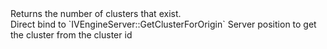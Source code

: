<function name="GetClusterForOrigin" parent="pvs" type="libraryfunc">
	<description>
		Returns the number of clusters that exist.<br>
		Direct bind to `IVEngineServer::GetClusterForOrigin`
		<added version="0.2"></added>
	</description>
	<realm>Server</realm>
	<args>
		<arg name="pos" type="Vector">position to get the cluster from</arg>
	</args>
	<rets>
		<ret name="cluster" type="number">the cluster id</ret>
	</rets>
</function>